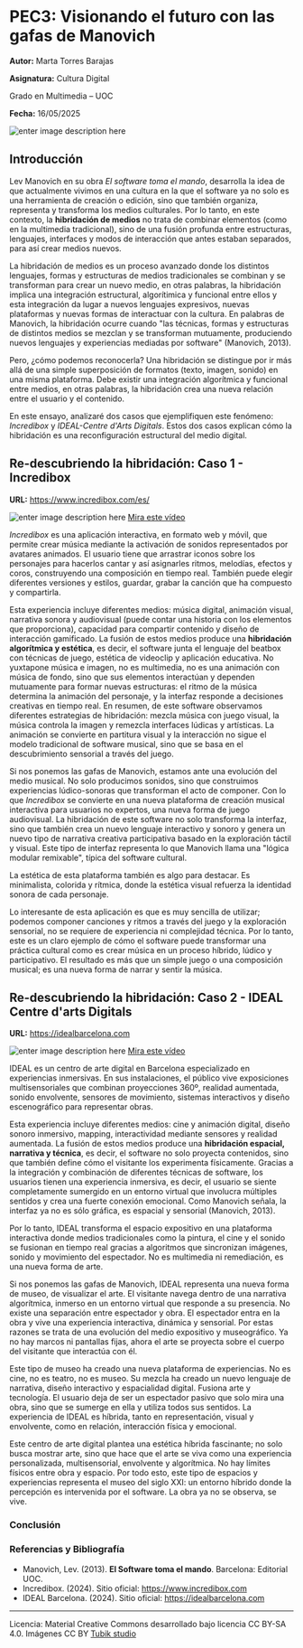 # PEC3: Visionando el futuro con las gafas de Manovich

**Autor:** Marta Torres Barajas

**Asignatura:** Cultura Digital

Grado en Multimedia – UOC

**Fecha:** 16/05/2025

![enter image description here](https://cdn.pixabay.com/photo/2018/10/19/10/43/social-media-3758364_1280.jpg)


## Introducción

Lev Manovich en su obra *El software toma el mando*, desarrolla la idea de que actualmente vivimos en una cultura en la que el software ya no solo es una herramienta de creación o edición, sino que también organiza, representa y transforma los medios culturales. Por lo tanto, en este contexto, la **hibridación de medios** no trata de combinar elementos (como en la multimedia tradicional), sino de una fusión profunda entre estructuras, lenguajes, interfaces y modos de interacción que antes estaban separados, para así crear medios nuevos.

La hibridación de medios es un proceso avanzado donde los distintos lenguajes, formas y estructuras de medios tradicionales se combinan y se transforman para crear un nuevo medio, en otras palabras, la hibridación implica una integración estructural, algorítimica y funcional entre ellos y esta integración da lugar a nuevos lenguajes expresivos, nuevas plataformas y nuevas formas de interactuar con la cultura. En palabras de Manovich, la hibridación ocurre cuando "las técnicas, formas y estructuras de distintos medios se mezclan y se transforman mutuamente, produciendo nuevos lenguajes y experiencias mediadas por software" (Manovich, 2013).

Pero, ¿cómo podemos reconocerla? Una hibridación se distingue por ir más allá de una simple superposición de formatos (texto, imagen, sonido) en una misma plataforma. Debe existir una integración algorítmica y funcional entre medios, en otras palabras, la hibridación crea una nueva relación entre el usuario y el contenido.

En este ensayo, analizaré dos casos que ejemplifiquen este fenómeno: *Incredibox* y *IDEAL-Centre d'Arts Digitals*. Estos dos casos explican cómo la hibridación es una reconfiguración estructural del medio digital. 


## Re-descubriendo la hibridación: Caso 1 - Incredibox

**URL:** https://www.incredibox.com/es/

![enter image description here](https://www.incredibox.com/img/home-mockup.jpg)
[Mira este vídeo](https://www.youtube.com/watch?v=eMdLqaeWP-k)

*Incredibox* es una aplicación interactiva, en formato web y móvil, que permite crear música mediante la activación de sonidos representados por avatares animados. El usuario tiene que arrastrar iconos sobre los personajes para hacerlos cantar y así asignarles ritmos, melodías, efectos y coros, construyendo una composición en tiempo real. También puede elegir diferentes versiones y estilos, guardar, grabar la canción que ha compuesto y compartirla. 

Esta experiencia incluye diferentes medios: música digital, animación visual, narrativa sonora y audiovisual (puede contar una historia con los elementos que proporciona), capacidad para compartir contenido y diseño de interacción gamificado. La fusión de estos medios produce una **hibridación algorítmica y estética**, es decir, el software junta el lenguaje del beatbox con técnicas de juego, estética de videoclip y aplicación educativa. No yuxtapone música e imagen, no es multimedia, no es una animación con música de fondo, sino que sus elementos interactúan y dependen mutuamente para formar nuevas estructuras: el ritmo de la música determina la animación del personaje, y la interfaz responde a decisiones creativas en tiempo real. En resumen, de este software observamos diferentes estrategias de hibridación: mezcla música con juego visual, la música controla la imagen y remezcla interfaces lúdicas y artísticas. La animación se convierte en partitura visual y la interacción no sigue el modelo tradicional de software musical, sino que se basa en el descubrimiento sensorial a través del juego. 

Si nos ponemos las gafas de Manovich, estamos ante una evolución del medio musical. No solo producimos sonidos, sino que construimos experiencias lúdico-sonoras que transforman el acto de componer. Con lo que *Incredibox* se convierte en una nueva plataforma de creación musical interactiva para usuarios no expertos, una nueva forma de juego audiovisual. La hibridación de este software no solo transforma la interfaz, sino que también crea un nuevo lenguaje interactivo y sonoro y genera un nuevo tipo de narrativa creativa participativa basado en la exploración táctil y visual. Este tipo de interfaz representa lo que Manovich llama una "lógica modular remixable", típica del software cultural. 

La estética de esta plataforma también es algo para destacar. Es minimalista, colorida y rítmica, donde la estética visual refuerza la identidad sonora de cada personaje. 

Lo interesante de esta aplicación es que es muy sencilla de utilizar; podemos componer canciones y ritmos a través del juego y la exploración sensorial, no se requiere de experiencia ni complejidad técnica. Por lo tanto, este es un claro ejemplo de cómo el software puede transformar una práctica cultural como es crear música en un proceso híbrido, lúdico y participativo. El resultado es más que un simple juego o una composición musical; es una nueva forma de narrar y sentir la música. 

## Re-descubriendo la hibridación: Caso 2 - IDEAL Centre d'arts Digitals

**URL:** https://idealbarcelona.com 

![enter image description here](https://yt3.googleusercontent.com/DR98AEotwSFCAjSF95QOMbqllwcD8mBxBV2C470Zxog_l8kwlIDxdMk0PgBZpyemvmx37etbVbM=w2560-fcrop64=1,00005a57ffffa5a8-k-c0xffffffff-no-nd-rj)
[Mira este vídeo](https://www.youtube.com/watch?v=3NCLj52pd94)

IDEAL es un centro de arte digital en Barcelona especializado en experiencias inmersivas. En sus instalaciones, el público vive exposiciones multisensoriales que combinan proyecciones 360º, realidad aumentada, sonido envolvente, sensores de movimiento, sistemas interactivos y diseño escenográfico para representar obras. 

Esta experiencia incluye diferentes medios: cine y animación digital, diseño sonoro inmersivo, mapping, interactividad mediante sensores y realidad aumentada. La fusión de estos medios produce una **hibridación espacial, narrativa y técnica**, es decir, el software no solo proyecta contenidos, sino que también define cómo el visitante los experimenta físicamente. Gracias a la integración y combinación de diferentes técnicas de software, los usuarios tienen una experiencia inmersiva, es decir, el usuario se siente completamente sumergido en un entorno virtual que involucra múltiples sentidos y crea una fuerte conexión emocional. Como Manovich señala, la interfaz ya no es sólo gráfica, es espacial y sensorial (Manovich, 2013). 

Por lo tanto, IDEAL transforma el espacio expositivo en una plataforma interactiva donde medios tradicionales como la pintura, el cine y el sonido se fusionan en tiempo real gracias a algoritmos que sincronizan imágenes, sonido y movimiento del espectador. No es multimedia ni remediación, es una nueva forma de arte. 

Si nos ponemos las gafas de Manovich, IDEAL representa una nueva forma de museo, de visualizar el arte. El visitante navega dentro de una narrativa algorítmica, inmerso en un entorno virtual que responde a su presencia. No existe una separación entre espectador y obra. El espectador entra en la obra y vive una experiencia interactiva, dinámica y sensorial. Por estas razones se trata de una evolución del medio expositivo y museográfico. Ya no hay marcos ni pantallas fijas, ahora el arte se proyecta sobre el cuerpo del visitante que interactúa con él.

Este tipo de museo ha creado una nueva plataforma de experiencias. No es cine, no es teatro, no es museo. Su mezcla ha creado un nuevo lenguaje de narrativa, diseño interactivo y espacialidad digital. Fusiona arte y tecnología. El usuario deja de ser un espectador pasivo que solo mira una obra, sino que se sumerge en ella y utiliza todos sus sentidos. La experiencia de IDEAL es híbrida, tanto en representación, visual y envolvente, como en relación, interacción física y emocional. 

Este centro de arte digital plantea una estética híbrida fascinante; no solo busca mostrar arte, sino que hace que el arte se viva como una experiencia personalizada, multisensorial, envolvente y algorítmica. No hay límites físicos entre obra y espacio. Por todo esto, este tipo de espacios y experiencias representa el museo del siglo XXI: un entorno híbrido donde la percepción es intervenida por el software. La obra ya no se observa, se vive.

### Conclusión



### Referencias y Bibliografía

* Manovich, Lev. (2013). **El Software toma el mando**. Barcelona: Editorial UOC.
* Incredibox. (2024). Sitio oficial: https://www.incredibox.com
* IDEAL Barcelona. (2024). Sitio oficial: https://idealbarcelona.com


----

Licencia: Material Creative Commons desarrollado bajo licencia CC BY-SA 4.0. Imágenes CC BY [Tubik studio](https://blog.tubikstudio.com/how-to-create-original-flat-illustrations-designers-tips/) 
